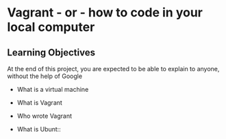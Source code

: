 # Vagrant - or - how to code in your local computer
## Learning Objectives
At the end of this project, you are expected to be able to explain to anyone, without the help of Google

* What is a virtual machine

* What is Vagrant

* Who wrote Vagrant

* What is Ubunt::
